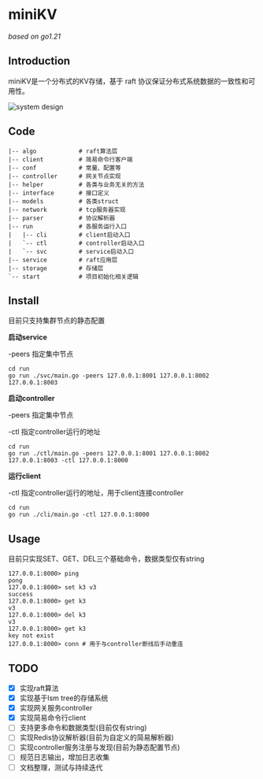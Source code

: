 # miniKV

*based on go1.21*



## Introduction

miniKV是一个分布式的KV存储，基于 raft 协议保证分布式系统数据的一致性和可用性。

![system design](https://github.com/DrTinker/miniKV/pic/system_structure_export.png)

## Code

```
|-- algo			# raft算法层
|-- client			# 简易命令行客户端
|-- conf			# 常量、配置等
|-- controller		# 网关节点实现
|-- helper			# 各类与业务无关的方法
|-- interface		# 接口定义
|-- models			# 各类struct
|-- network			# tcp服务器实现
|-- parser			# 协议解析器
|-- run				# 各服务运行入口
|   |-- cli			# client启动入口
|   `-- ctl			# controller启动入口
|   `-- svc			# service启动入口
|-- service			# raft应用层
|-- storage			# 存储层
`-- start			# 项目初始化相关逻辑
```



## Install

目前只支持集群节点的静态配置

**启动service**

-peers 指定集中节点

```shell
cd run
go run ./svc/main.go -peers 127.0.0.1:8001 127.0.0.1:8002 127.0.0.1:8003
```

**启动controller**

-peers 指定集中节点

-ctl 指定controller运行的地址

```shell
cd run
go run ./ctl/main.go -peers 127.0.0.1:8001 127.0.0.1:8002 127.0.0.1:8003 -ctl 127.0.0.1:8000
```

**运行client**

-ctl 指定controller运行的地址，用于client连接controller

```shell
cd run
go run ./cli/main.go -ctl 127.0.0.1:8000
```



## Usage

目前只实现SET、GET、DEL三个基础命令，数据类型仅有string

```shell
127.0.0.1:8000> ping
pong
127.0.0.1:8000> set k3 v3
success
127.0.0.1:8000> get k3
v3
127.0.0.1:8000> del k3
v3
127.0.0.1:8000> get k3
key not exist
127.0.0.1:8000> conn # 用于与controller断线后手动重连
```



## TODO

- [x] 实现raft算法
- [x] 实现基于lsm tree的存储系统
- [x] 实现网关服务controller
- [x] 实现简易命令行client
- [ ] 支持更多命令和数据类型(目前仅有string)
- [ ] 实现Redis协议解析器(目前为自定义的简易解析器)
- [ ] 实现controller服务注册与发现(目前为静态配置节点)
- [ ] 规范日志输出，增加日志收集
- [ ] 文档整理，测试与持续迭代